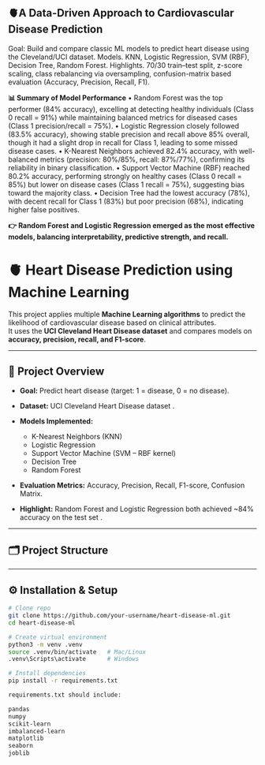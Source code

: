 ## 🫀A Data-Driven Approach to Cardiovascular Disease Prediction
Goal: Build and compare classic ML models to predict heart disease using the Cleveland/UCI dataset.
Models. KNN, Logistic Regression, SVM (RBF), Decision Tree, Random Forest.
Highlights. 70/30 train–test split, z-score scaling, class rebalancing via oversampling, confusion-matrix based evaluation (Accuracy, Precision, Recall, F1).

**📊 Summary of Model Performance**
	•	Random Forest was the top performer (84% accuracy), excelling at detecting healthy individuals (Class 0 recall = 91%) while maintaining balanced metrics for diseased cases (Class 1 precision/recall = 75%).
	•	Logistic Regression closely followed (83.5% accuracy), showing stable precision and recall above 85% overall, though it had a slight drop in recall for Class 1, leading to some missed disease cases.
	•	K-Nearest Neighbors achieved 82.4% accuracy, with well-balanced metrics (precision: 80%/85%, recall: 87%/77%), confirming its reliability in binary classification.
	•	Support Vector Machine (RBF) reached 80.2% accuracy, performing strongly on healthy cases (Class 0 recall = 85%) but lower on disease cases (Class 1 recall = 75%), suggesting bias toward the majority class.
	•	Decision Tree had the lowest accuracy (78%), with decent recall for Class 1 (83%) but poor precision (68%), indicating higher false positives.

**👉 Random Forest and Logistic Regression emerged as the most effective models, balancing interpretability, predictive strength, and recall.**

# 🫀 Heart Disease Prediction using Machine Learning

This project applies multiple **Machine Learning algorithms** to predict the likelihood of cardiovascular disease based on clinical attributes.  
It uses the **UCI Cleveland Heart Disease dataset** and compares models on **accuracy, precision, recall, and F1-score**.

---

## 📌 Project Overview
- **Goal:** Predict heart disease (target: 1 = disease, 0 = no disease).  
- **Dataset:** UCI Cleveland Heart Disease dataset .  
- **Models Implemented:**
  - K-Nearest Neighbors (KNN)
  - Logistic Regression
  - Support Vector Machine (SVM – RBF kernel)
  - Decision Tree
  - Random Forest  

- **Evaluation Metrics:** Accuracy, Precision, Recall, F1-score, Confusion Matrix.  
- **Highlight:** Random Forest and Logistic Regression both achieved ~84% accuracy on the test set .

---

## 🗂️ Project Structure
---

## ⚙️ Installation & Setup

```bash
# Clone repo
git clone https://github.com/your-username/heart-disease-ml.git
cd heart-disease-ml

# Create virtual environment
python3 -m venv .venv
source .venv/bin/activate   # Mac/Linux
.venv\Scripts\activate      # Windows

# Install dependencies
pip install -r requirements.txt

requirements.txt should include:

pandas
numpy
scikit-learn
imbalanced-learn
matplotlib
seaborn
joblib


